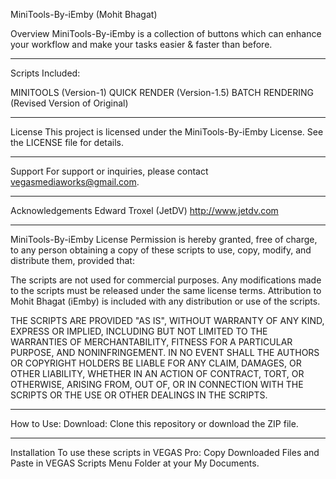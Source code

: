 MiniTools-By-iEmby (Mohit Bhagat)

Overview
MiniTools-By-iEmby is a collection of buttons which can enhance your workflow and make your tasks easier & faster than before.

************************************************************************************

Scripts Included:

MINITOOLS (Version-1)
QUICK RENDER (Version-1.5)
BATCH RENDERING (Revised Version of Original)

************************************************************************************

License
This project is licensed under the MiniTools-By-iEmby License. See the LICENSE file for details.

************************************************************************************

Support
For support or inquiries, please contact vegasmediaworks@gmail.com.

************************************************************************************

Acknowledgements
Edward Troxel (JetDV) http://www.jetdv.com 

************************************************************************************

MiniTools-By-iEmby License
Permission is hereby granted, free of charge, to any person obtaining a copy of these scripts to use, copy, modify, and distribute them, provided that:

The scripts are not used for commercial purposes.
Any modifications made to the scripts must be released under the same license terms.
Attribution to Mohit Bhagat (iEmby) is included with any distribution or use of the scripts.

THE SCRIPTS ARE PROVIDED "AS IS", WITHOUT WARRANTY OF ANY KIND, EXPRESS OR IMPLIED, 
INCLUDING BUT NOT LIMITED TO THE WARRANTIES OF MERCHANTABILITY, FITNESS FOR A PARTICULAR PURPOSE, 
AND NONINFRINGEMENT. IN NO EVENT SHALL THE AUTHORS OR COPYRIGHT HOLDERS BE LIABLE FOR ANY CLAIM, 
DAMAGES, OR OTHER LIABILITY, WHETHER IN AN ACTION OF CONTRACT, TORT, OR OTHERWISE, ARISING FROM, 
OUT OF, OR IN CONNECTION WITH THE SCRIPTS OR THE USE OR OTHER DEALINGS IN THE SCRIPTS.

************************************************************************************

How to Use:
Download: Clone this repository or download the ZIP file.

************************************************************************************

Installation
To use these scripts in VEGAS Pro:
Copy Downloaded Files and Paste in VEGAS Scripts Menu Folder at your My Documents.

